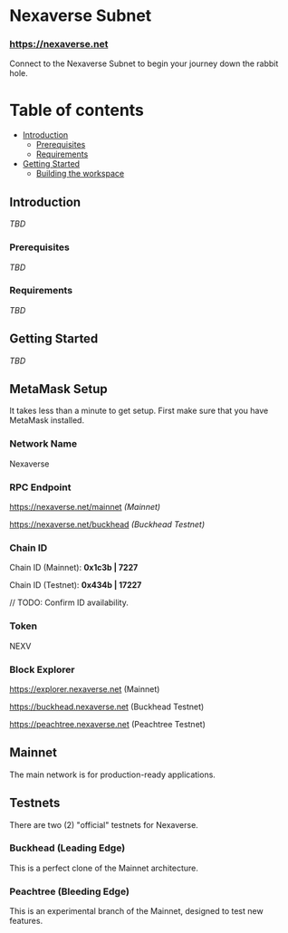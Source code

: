 # Nexaverse Subnet

### https://nexaverse.net

Connect to the Nexaverse Subnet to begin your journey down the rabbit hole.


# Table of contents

- [Introduction](#introduction)
  - [Prerequisites](#prerequisites)
  - [Requirements](#requirements)
- [Getting Started](#getting-started)
  - [Building the workspace](#building-the-workspace)


## Introduction

_TBD_

### Prerequisites

_TBD_

### Requirements

_TBD_


## Getting Started

_TBD_


## MetaMask Setup

It takes less than a minute to get setup. First make sure that you have MetaMask installed.

### Network Name

Nexaverse

### RPC Endpoint

https://nexaverse.net/mainnet _(Mainnet)_

https://nexaverse.net/buckhead _(Buckhead Testnet)_

### Chain ID

Chain ID (Mainnet): __0x1c3b | 7227__

Chain ID (Testnet): __0x434b | 17227__

// TODO: Confirm ID availability.

### Token

NEXV

### Block Explorer

https://explorer.nexaverse.net (Mainnet)

https://buckhead.nexaverse.net (Buckhead Testnet)

https://peachtree.nexaverse.net (Peachtree Testnet)


## Mainnet

The main network is for production-ready applications.


## Testnets

There are two (2) "official" testnets for Nexaverse.

### Buckhead (Leading Edge)

This is a perfect clone of the Mainnet architecture.

### Peachtree (Bleeding Edge)

This is an experimental branch of the Mainnet, designed to test new features.
